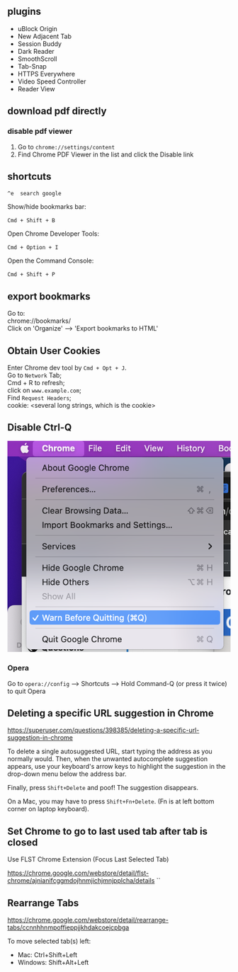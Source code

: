 ## plugins

* uBlock Origin
* New Adjacent Tab
* Session Buddy
* Dark Reader
* SmoothScroll
* Tab-Snap 
* HTTPS Everywhere
* Video Speed Controller
* Reader View

## download pdf directly

### disable pdf viewer
1. Go to `chrome://settings/content`
2. Find Chrome PDF Viewer in the list and click the Disable link

## shortcuts

```
^e  search google
```

Show/hide bookmarks bar:

```
Cmd + Shift + B
```

Open Chrome Developer Tools: 

```
Cmd + Option + I
```

Open the Command Console: 

```
Cmd + Shift + P
```

## export bookmarks

Go to:  
chrome://bookmarks/  
Click on 'Organize' --> 'Export bookmarks to HTML'

## Obtain User Cookies

Enter Chrome dev tool by `Cmd + Opt + J`.  
Go to `Network` Tab;  
Cmd + R to refresh;  
click on `www.example.com`;  
Find `Request Headers`;  
cookie: <several long strings, which is the cookie>

## Disable Ctrl-Q

![](images/chrome/warn_before_quit.png)

### Opera

Go to `opera://config` --> Shortcuts --> Hold Command-Q (or press it twice) to quit Opera

## Deleting a specific URL suggestion in Chrome

https://superuser.com/questions/398385/deleting-a-specific-url-suggestion-in-chrome

To delete a single autosuggested URL, start typing the address as you normally would. Then, when the unwanted autocomplete suggestion appears, use your keyboard's arrow keys to highlight the suggestion in the drop-down menu below the address bar.

Finally, press `Shift+Delete` and poof! The suggestion disappears.

On a Mac, you may have to press `Shift+Fn+Delete`.
(Fn is at left bottom corner on laptop keyboard).

## Set Chrome to go to last used tab after tab is closed

Use FLST Chrome Extension (Focus Last Selected Tab)

https://chrome.google.com/webstore/detail/flst-chrome/ajnianifcggmdojhnmjichjmnjpplcha/details
``
## Rearrange Tabs

https://chrome.google.com/webstore/detail/rearrange-tabs/ccnnhhnmpoffieppjjkhdakcoejcpbga

To move selected tab(s) left:

* Mac: Ctrl+Shift+Left
* Windows: Shift+Alt+Left

